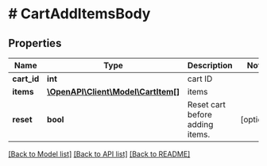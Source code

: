# # CartAddItemsBody

## Properties

Name | Type | Description | Notes
------------ | ------------- | ------------- | -------------
**cart_id** | **int** | cart ID |
**items** | [**\OpenAPI\Client\Model\CartItem[]**](CartItem.md) | items |
**reset** | **bool** | Reset cart before adding items. | [optional]

[[Back to Model list]](../../README.md#models) [[Back to API list]](../../README.md#endpoints) [[Back to README]](../../README.md)
